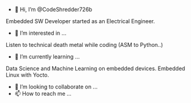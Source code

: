 - 👋 Hi, I’m @CodeShredder726b

Embedded SW Developer started as an Electrical Engineer.

- 👀 I’m interested in ...

Listen to technical death metal while coding (ASM to Python..)

- 🌱 I’m currently learning ...

Data Science and Machine Learning on embedded devices. Embedded Linux with Yocto.

- 💞️ I’m looking to collaborate on ...
- 📫 How to reach me ...

<!---
CodeShredder726b/CodeShredder726b is a ✨ special ✨ repository because its `README.md` (this file) appears on your GitHub profile.
You can click the Preview link to take a look at your changes.
--->
